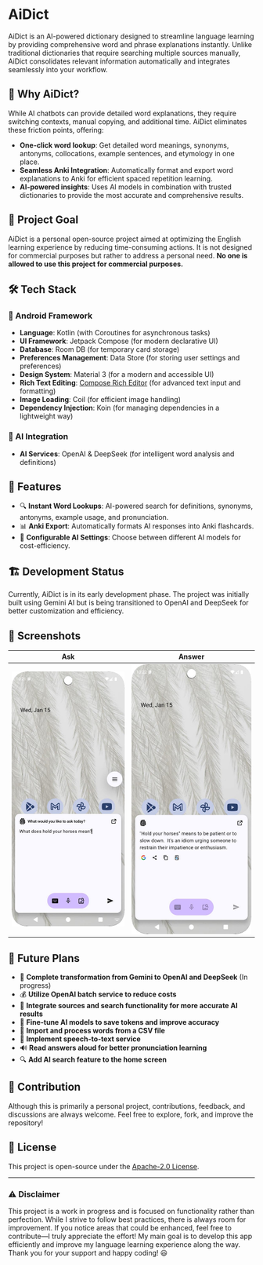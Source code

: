 # AiDict

AiDict is an AI-powered dictionary designed to streamline language learning by providing comprehensive word and phrase explanations instantly. Unlike traditional dictionaries that require searching multiple sources manually, AiDict consolidates relevant information automatically and integrates seamlessly into your workflow.

## 🚀 Why AiDict?

While AI chatbots can provide detailed word explanations, they require switching contexts, manual copying, and additional time. AiDict eliminates these friction points, offering:

- **One-click word lookup**: Get detailed word meanings, synonyms, antonyms, collocations, example sentences, and etymology in one place.
- **Seamless Anki Integration**: Automatically format and export word explanations to Anki for efficient spaced repetition learning.
- **AI-powered insights**: Uses AI models in combination with trusted dictionaries to provide the most accurate and comprehensive results.

## 🎯 Project Goal

AiDict is a personal open-source project aimed at optimizing the English learning experience by reducing time-consuming actions. It is not designed for commercial purposes but rather to address a personal need. **No one is allowed to use this project for commercial purposes.**

## 🛠️ Tech Stack

### 📱 Android Framework
- **Language**: Kotlin (with Coroutines for asynchronous tasks)
- **UI Framework**: Jetpack Compose (for modern declarative UI)
- **Database**: Room DB (for temporary card storage)
- **Preferences Management**: Data Store (for storing user settings and preferences)
- **Design System**: Material 3 (for a modern and accessible UI)
- **Rich Text Editing**: [Compose Rich Editor](https://github.com/MohamedRejeb/compose-rich-editor) (for advanced text input and formatting)
- **Image Loading**: Coil (for efficient image handling)
- **Dependency Injection**: Koin (for managing dependencies in a lightweight way)

### 🤖 AI Integration
- **AI Services**: OpenAI & DeepSeek (for intelligent word analysis and definitions)

## 📌 Features

- 🔍 **Instant Word Lookups**: AI-powered search for definitions, synonyms, antonyms, example usage, and pronunciation.
- 📊 **Anki Export**: Automatically formats AI responses into Anki flashcards.
- 🔧 **Configurable AI Settings**: Choose between different AI models for cost-efficiency.

## 🏗️ Development Status

Currently, AiDict is in its early development phase. The project was initially built using Gemini AI but is being transitioned to OpenAI and DeepSeek for better customization and efficiency.

## 📸 Screenshots

| Ask                  | Answer                     |
|----------------------|----------------------------|
| ![Ask](art/ask.jpeg) | ![Answer](art/answer.jpeg) |

## 🔮 Future Plans

- 🔄 **Complete transformation from Gemini to OpenAI and DeepSeek** (In progress)
- 💰 **Utilize OpenAI batch service to reduce costs**
- 🔗 **Integrate sources and search functionality for more accurate AI results**
- 🎯 **Fine-tune AI models to save tokens and improve accuracy**
- 📂 **Import and process words from a CSV file**
- 🎤 **Implement speech-to-text service**
- 🔊 **Read answers aloud for better pronunciation learning**
- 🔍 **Add AI search feature to the home screen**

## 🤝 Contribution

Although this is primarily a personal project, contributions, feedback, and discussions are always welcome. Feel free to explore, fork, and improve the repository!

## 📜 License

This project is open-source under the [Apache-2.0 License](LICENSE).

---

### ⚠️ Disclaimer

This project is a work in progress and is focused on functionality rather than perfection. While I strive to follow best practices, there is always room for improvement. If you notice areas that could be enhanced, feel free to contribute—I truly appreciate the effort! My main goal is to develop this app efficiently and improve my language learning experience along the way. Thank you for your support and happy coding! 😃

